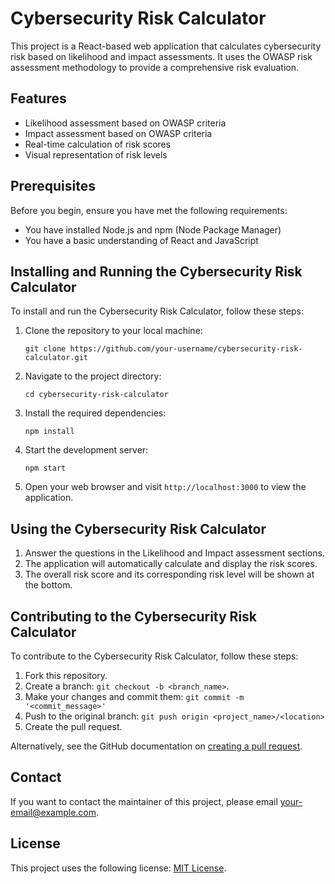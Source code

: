 # Cybersecurity Risk Calculator

This project is a React-based web application that calculates cybersecurity risk based on likelihood and impact assessments. It uses the OWASP risk assessment methodology to provide a comprehensive risk evaluation.

## Features

- Likelihood assessment based on OWASP criteria
- Impact assessment based on OWASP criteria
- Real-time calculation of risk scores
- Visual representation of risk levels

## Prerequisites

Before you begin, ensure you have met the following requirements:

- You have installed Node.js and npm (Node Package Manager)
- You have a basic understanding of React and JavaScript

## Installing and Running the Cybersecurity Risk Calculator

To install and run the Cybersecurity Risk Calculator, follow these steps:

1. Clone the repository to your local machine:
   ```
   git clone https://github.com/your-username/cybersecurity-risk-calculator.git
   ```

2. Navigate to the project directory:
   ```
   cd cybersecurity-risk-calculator
   ```

3. Install the required dependencies:
   ```
   npm install
   ```

4. Start the development server:
   ```
   npm start
   ```

5. Open your web browser and visit `http://localhost:3000` to view the application.

## Using the Cybersecurity Risk Calculator

1. Answer the questions in the Likelihood and Impact assessment sections.
2. The application will automatically calculate and display the risk scores.
3. The overall risk score and its corresponding risk level will be shown at the bottom.

## Contributing to the Cybersecurity Risk Calculator

To contribute to the Cybersecurity Risk Calculator, follow these steps:

1. Fork this repository.
2. Create a branch: `git checkout -b <branch_name>`.
3. Make your changes and commit them: `git commit -m '<commit_message>'`
4. Push to the original branch: `git push origin <project_name>/<location>`
5. Create the pull request.

Alternatively, see the GitHub documentation on [creating a pull request](https://help.github.com/articles/creating-a-pull-request/).

## Contact

If you want to contact the maintainer of this project, please email [your-email@example.com](mailto:your-email@example.com).

## License

This project uses the following license: [MIT License](https://opensource.org/licenses/MIT).
